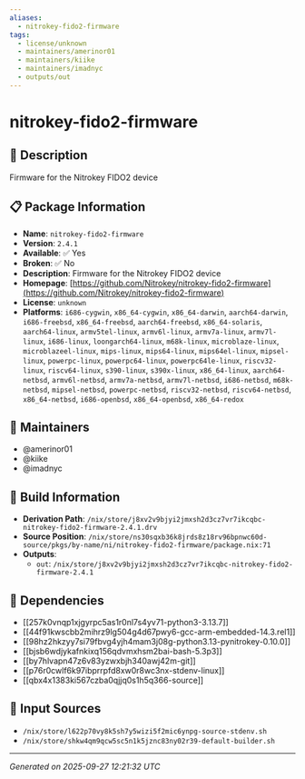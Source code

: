 ```yaml
---
aliases:
  - nitrokey-fido2-firmware
tags:
  - license/unknown
  - maintainers/amerinor01
  - maintainers/kiike
  - maintainers/imadnyc
  - outputs/out
---
```


# nitrokey-fido2-firmware

## 📝 Description

Firmware for the Nitrokey FIDO2 device

## 📋 Package Information

- **Name**: `nitrokey-fido2-firmware`
- **Version**: `2.4.1`
- **Available**: ✅ Yes
- **Broken**: ✅ No
- **Description**: Firmware for the Nitrokey FIDO2 device
- **Homepage**: [https://github.com/Nitrokey/nitrokey-fido2-firmware](https://github.com/Nitrokey/nitrokey-fido2-firmware)
- **License**: `unknown`
- **Platforms**: `i686-cygwin`, `x86_64-cygwin`, `x86_64-darwin`, `aarch64-darwin`, `i686-freebsd`, `x86_64-freebsd`, `aarch64-freebsd`, `x86_64-solaris`, `aarch64-linux`, `armv5tel-linux`, `armv6l-linux`, `armv7a-linux`, `armv7l-linux`, `i686-linux`, `loongarch64-linux`, `m68k-linux`, `microblaze-linux`, `microblazeel-linux`, `mips-linux`, `mips64-linux`, `mips64el-linux`, `mipsel-linux`, `powerpc-linux`, `powerpc64-linux`, `powerpc64le-linux`, `riscv32-linux`, `riscv64-linux`, `s390-linux`, `s390x-linux`, `x86_64-linux`, `aarch64-netbsd`, `armv6l-netbsd`, `armv7a-netbsd`, `armv7l-netbsd`, `i686-netbsd`, `m68k-netbsd`, `mipsel-netbsd`, `powerpc-netbsd`, `riscv32-netbsd`, `riscv64-netbsd`, `x86_64-netbsd`, `i686-openbsd`, `x86_64-openbsd`, `x86_64-redox`
## 👥 Maintainers

- @amerinor01
- @kiike
- @imadnyc


## 🔧 Build Information

- **Derivation Path**: `/nix/store/j8xv2v9bjyi2jmxsh2d3cz7vr7ikcqbc-nitrokey-fido2-firmware-2.4.1.drv`
- **Source Position**: `/nix/store/ns30sqxb36k8jrds8z18rv96bpnwc60d-source/pkgs/by-name/ni/nitrokey-fido2-firmware/package.nix:71`
- **Outputs**:
  - `out`:  `/nix/store/j8xv2v9bjyi2jmxsh2d3cz7vr7ikcqbc-nitrokey-fido2-firmware-2.4.1`

## 🔗 Dependencies

- [[257k0vnqp1xjgyrpc5as1r0nl7s4yv71-python3-3.13.7]]
- [[44f91kwscbb2mihrz9lg504g4d67pwy6-gcc-arm-embedded-14.3.rel1]]
- [[98hz2hkzyy7si79fbvg4yjh4mam3j08g-python3.13-pynitrokey-0.10.0]]
- [[bjsb6wdjykafnkixq156qdvmxhsm2bai-bash-5.3p3]]
- [[by7hlvapn47z6v83yzwxbjh340awj42m-git]]
- [[p76r0cwlf6k97ibprrpfd8xw0r8wc3nx-stdenv-linux]]
- [[qbx4x1383ki567czba0qjjq0s1h5q366-source]]

## 📁 Input Sources

- `/nix/store/l622p70vy8k5sh7y5wizi5f2mic6ynpg-source-stdenv.sh`
- `/nix/store/shkw4qm9qcw5sc5n1k5jznc83ny02r39-default-builder.sh`

---
*Generated on 2025-09-27 12:21:32 UTC*
